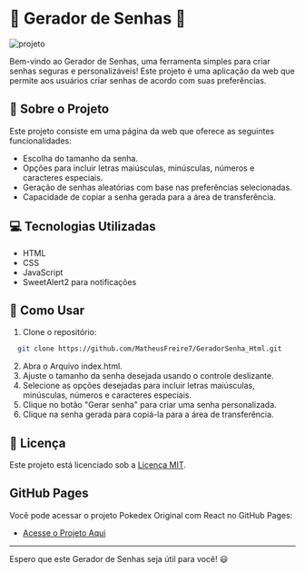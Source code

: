 # 🎉 Gerador de Senhas 🎉

![projeto](https://github.com/MatheusFreire7/GeradorSenha_Html/assets/105430711/7d08f942-dff7-4239-a976-807cd93fe3bf)

Bem-vindo ao Gerador de Senhas, uma ferramenta simples para criar senhas seguras e personalizáveis! Este projeto é uma aplicação da web que permite aos usuários criar senhas de acordo com suas preferências.

## 📜 Sobre o Projeto

Este projeto consiste em uma página da web que oferece as seguintes funcionalidades:

- Escolha do tamanho da senha.
- Opções para incluir letras maiúsculas, minúsculas, números e caracteres especiais.
- Geração de senhas aleatórias com base nas preferências selecionadas.
- Capacidade de copiar a senha gerada para a área de transferência.

## 💻 Tecnologias Utilizadas

- HTML
- CSS
- JavaScript
- SweetAlert2 para notificações

## 🚀 Como Usar
1. Clone o repositório:
``` bash
  git clone https://github.com/MatheusFreire7/GeradorSenha_Html.git
```
2. Abra o Arquivo index.html.
3. Ajuste o tamanho da senha desejada usando o controle deslizante.
4. Selecione as opções desejadas para incluir letras maiúsculas, minúsculas, números e caracteres especiais.
5. Clique no botão "Gerar senha" para criar uma senha personalizada.
6. Clique na senha gerada para copiá-la para a área de transferência.

## 📝 Licença

Este projeto está licenciado sob a [Licença MIT](LICENSE).

## GitHub Pages

Você pode acessar o projeto Pokedex Original com React no GitHub Pages:

- [Acesse o Projeto Aqui](https://MatheusFreire7.github.io/GeradorSenha_Html/)
  
---

Espero que este Gerador de Senhas seja útil para você! 😃
